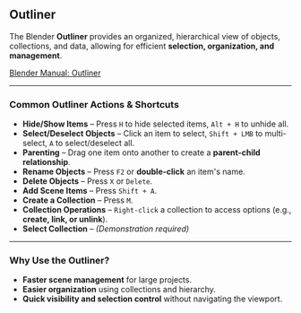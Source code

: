 ## Outliner  

The Blender **Outliner** provides an organized, hierarchical view of objects, collections, and data, allowing for efficient **selection, organization, and management**.  

[Blender Manual: Outliner](https://docs.blender.org/manual/en/latest/scene_layout/view_layers/introduction.html?highlight=outliner)  

---

### **Common Outliner Actions & Shortcuts**  

- **Hide/Show Items** – Press `H` to hide selected items, `Alt + H` to unhide all.  
- **Select/Deselect Objects** – Click an item to select, `Shift + LMB` to multi-select, `A` to select/deselect all.  
- **Parenting** – Drag one item onto another to create a **parent-child relationship**.  
- **Rename Objects** – Press `F2` or **double-click** an item's name.  
- **Delete Objects** – Press `X` or `Delete`.  
- **Add Scene Items** – Press `Shift + A`.  
- **Create a Collection** – Press `M`.  
- **Collection Operations** – `Right-click` a collection to access options (e.g., **create, link, or unlink**).  
- **Select Collection** – *(Demonstration required)*  

---

### **Why Use the Outliner?**  
- **Faster scene management** for large projects.  
- **Easier organization** using collections and hierarchy.  
- **Quick visibility and selection control** without navigating the viewport.  